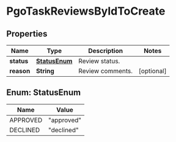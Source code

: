 

# PgoTaskReviewsByIdToCreate


## Properties

| Name | Type | Description | Notes |
|------------ | ------------- | ------------- | -------------|
|**status** | [**StatusEnum**](#StatusEnum) | Review status. |  |
|**reason** | **String** | Review comments. |  [optional] |



## Enum: StatusEnum

| Name | Value |
|---- | -----|
| APPROVED | &quot;approved&quot; |
| DECLINED | &quot;declined&quot; |



